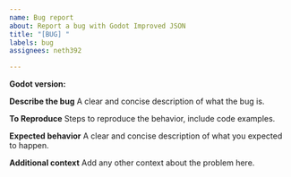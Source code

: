 ```yaml
---
name: Bug report
about: Report a bug with Godot Improved JSON
title: "[BUG] "
labels: bug
assignees: neth392

---
```


**Godot version:**


**Describe the bug**
A clear and concise description of what the bug is.


**To Reproduce**
Steps to reproduce the behavior, include code examples.


**Expected behavior**
A clear and concise description of what you expected to happen.


**Additional context**
Add any other context about the problem here.
